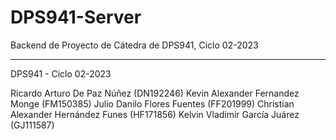 # DPS941-Server
Backend de Proyecto de Cátedra de DPS941, Ciclo 02-2023

-----------------------------
DPS941 - Ciclo 02-2023

Ricardo Arturo De Paz Núñez (DN192246)
Kevin Alexander Fernandez Monge (FM150385)
Julio Danilo Flores Fuentes (FF201999)
Christian Alexander Hernández Funes (HF171856)
Kelvin Vladimir García Juárez (GJ111587)
